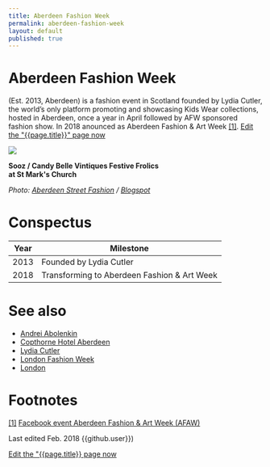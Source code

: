 ```yaml
---
title: Aberdeen Fashion Week
permalink: aberdeen-fashion-week
layout: default
published: true
---
```


# Aberdeen Fashion Week

(Est. 2013, Aberdeen) is a fashion event in Scotland founded by Lydia Cutler, the world’s only platform promoting and showcasing Kids Wear collections, hosted in Aberdeen, once a year in April followed by AFW sponsored fashion show. In 2018 anounced as Aberdeen Fashion & Art Week <span id="a1">[\[1\]](#f1)</span>. [Edit the "{{page.title}}" page now](http://prose.io/#indexmod/encyclopedia/edit/master/{{page.path}})

![](/encyclopedia/images/afw-sooz.jpg)

**Sooz / Candy Belle Vintiques Festive Frolics <br> at St Mark's Church**

*Photo: [Aberdeen Street Fashion](aberdeen-street-fashion.md) / [Blogspot](blogspot.md)*

# Conspectus

|Year|Milestone|
|----|---------|
|2013|Founded by Lydia Cutler|
|2018|Transforming to Aberdeen Fashion & Art Week|


# See also

+ [Andrei Abolenkin](abolenkin-andrei)
+ [Copthorne Hotel Aberdeen](copthorne-hotel-aberdeen)
+ [Lydia Cutler](lydia-cutler)
+ [London Fashion Week](london-fashion-week)
+ [London](london)

# Footnotes

[[1]](#a1) <span id="f1"></span> [Facebook event Aberdeen Fashion & Art Week (AFAW)]()

Last edited Feb. 2018 {{github.user}})

[Edit the "{{page.title}} page now](http://prose.io/#indexmod/encyclopedia/edit/master/{{page.path}})
